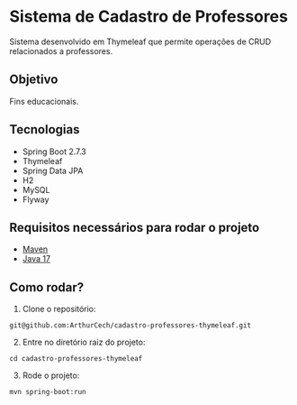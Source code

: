 # Sistema de Cadastro de Professores

Sistema desenvolvido em Thymeleaf que permite operações de CRUD relacionados a professores.

## Objetivo

Fins educacionais.

## Tecnologias

- Spring Boot 2.7.3
- Thymeleaf
- Spring Data JPA
- H2
- MySQL
- Flyway

## Requisitos necessários para rodar o projeto

- [Maven](https://maven.apache.org/)
- [Java 17](https://openjdk.org/)

## Como rodar?

1. Clone o repositório:

```
git@github.com:ArthurCech/cadastro-professores-thymeleaf.git
```

2. Entre no diretório raiz do projeto:

```
cd cadastro-professores-thymeleaf
```

3. Rode o projeto:

```
mvn spring-boot:run
```